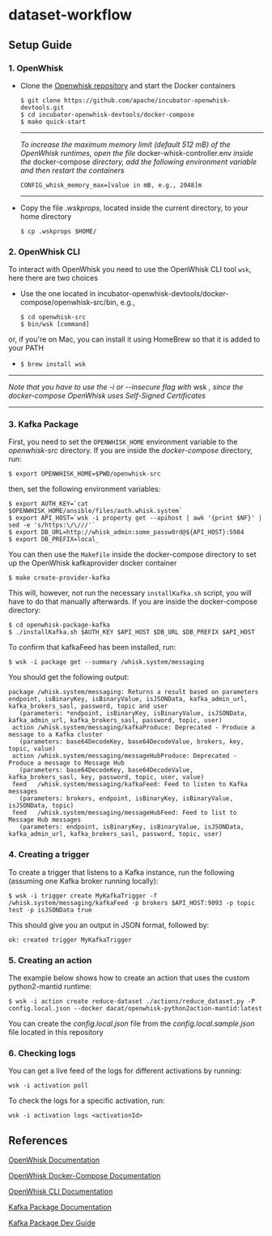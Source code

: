# dataset-workflow

## Setup Guide

### 1. OpenWhisk

* Clone the [Openwhisk repository](https://github.com/apache/incubator-openwhisk-devtools) and start the Docker containers
  ```
  $ git clone https://github.com/apache/incubator-openwhisk-devtools.git
  $ cd incubator-openwhisk-devtools/docker-compose
  $ make quick-start
  ```
  
  ---
  *To increase the maximum memory limit (default 512 mB) of the OpenWhisk runtimes, open the file* docker-whisk-controller.env *inside the* docker-compose *directory, add the following environment variable and then restart the containers*
  
  ```
  CONFIG_whisk_memory_max=[value in mB, e.g., 2048]m
  ```
  ---

* Copy the file *.wskprops*, located inside the current directory, to your home directory
  ```
  $ cp .wskprops $HOME/
  ```

### 2. OpenWhisk CLI

To interact with OpenWhisk you need to use the OpenWhisk CLI tool `wsk`, here there are two choices
  
* Use the one located in incubator-openwhisk-devtools/docker-compose/openwhisk-src/bin, e.g.,
  ```
  $ cd openwhisk-src
  $ bin/wsk [command]
  ```
  
or, if you're on Mac, you can install it using HomeBrew so that it is added to your PATH
  
* `$ brew install wsk`
  
---
  
*Note that you have to use the -i or --insecure flag with* wsk *, since the docker-compose OpenWhisk uses Self-Signed   Certificates*
    
---

### 3. Kafka Package

First, you need to set the `OPENWHISK_HOME` environment variable to the *openwhisk-src* directory. If you are inside the *docker-compose* directory, run:
```
$ export OPENWHISK_HOME=$PWD/openwhisk-src
```

then, set the following environment variables:
```
$ export AUTH_KEY=`cat $OPENWHISK_HOME/ansible/files/auth.whisk.system`
$ export API_HOST=`wsk -i property get --apihost | awk '{print $NF}' | sed -e 's/https:\/\///'`
$ export DB_URL=http://whisk_admin:some_passw0rd@${API_HOST}:5984
$ export DB_PREFIX=local_
```
 
You can then use the `Makefile` inside the docker-compose directory to set up the OpenWhisk kafkaprovider docker container
```
$ make create-provider-kafka
```
  
This will, however, not run the necessary `installKafka.sh` script, you will have to do that manually afterwards. If you are inside the docker-compose directory:
```
$ cd openwhisk-package-kafka
$ ./installKafka.sh $AUTH_KEY $API_HOST $DB_URL $DB_PREFIX $API_HOST
```
  
To confirm that kafkaFeed has been installed, run:
```
$ wsk -i package get --summary /whisk.system/messaging
```

You should get the following output:
```
package /whisk.system/messaging: Returns a result based on parameters endpoint, isBinaryKey, isBinaryValue, isJSONData, kafka_admin_url, kafka_brokers_sasl, password, topic and user
   (parameters: *endpoint, isBinaryKey, isBinaryValue, isJSONData, kafka_admin_url, kafka_brokers_sasl, password, topic, user)
 action /whisk.system/messaging/kafkaProduce: Deprecated - Produce a message to a Kafka cluster
   (parameters: base64DecodeKey, base64DecodeValue, brokers, key, topic, value)
 action /whisk.system/messaging/messageHubProduce: Deprecated - Produce a message to Message Hub
   (parameters: base64DecodeKey, base64DecodeValue, kafka_brokers_sasl, key, password, topic, user, value)
 feed   /whisk.system/messaging/kafkaFeed: Feed to listen to Kafka messages
   (parameters: brokers, endpoint, isBinaryKey, isBinaryValue, isJSONData, topic)
 feed   /whisk.system/messaging/messageHubFeed: Feed to list to Message Hub messages
   (parameters: endpoint, isBinaryKey, isBinaryValue, isJSONData, kafka_admin_url, kafka_brokers_sasl, password, topic, user)
```

### 4. Creating a trigger

To create a trigger that listens to a Kafka instance, run the following (assuming one Kafka broker running locally):
```
$ wsk -i trigger create MyKafkaTrigger -f /whisk.system/messaging/kafkaFeed -p brokers $API_HOST:9093 -p topic test -p isJSONData true
```

This should give you an output in JSON format, followed by:
```
ok: created trigger MyKafkaTrigger
```

### 5. Creating an action

The example below shows how to create an action that uses the custom python2-mantid runtime:
```
$ wsk -i action create reduce-dataset ./actions/reduce_dataset.py -P config.local.json --docker dacat/openwhisk-python2action-mantid:latest
```

You can create the *config.local.json* file from the *config.local.sample.json* file located in this repository

### 6. Checking logs

You can get a live feed of the logs for different activations by running:
```
wsk -i activation poll
```

To check the logs for a specific activation, run:
```
wsk -i activation logs <activationId>
```

## References

[OpenWhisk Documentation](https://openwhisk.apache.org/documentation.html#documentation)

[OpenWhisk Docker-Compose Documentation](https://github.com/apache/incubator-openwhisk-devtools/blob/master/docker-compose/README.md)

[OpenWhisk CLI Documentation](https://openwhisk.apache.org/documentation.html#wsk-cli)

[Kafka Package Documentation](https://github.com/apache/incubator-openwhisk-package-kafka/blob/master/README.md)

[Kafka Package Dev Guide](https://github.com/apache/incubator-openwhisk-package-kafka/blob/master/devGuide.md)
